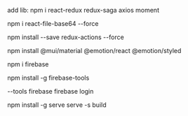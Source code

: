 add lib: npm i react-redux redux-saga axios moment

npm i react-file-base64 --force

npm install --save redux-actions --force

npm install @mui/material @emotion/react @emotion/styled

npm i firebase

npm install -g firebase-tools

--tools firebase
firebase login

npm install -g serve
  serve -s build